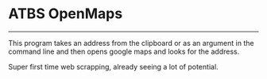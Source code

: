 # ATBS OpenMaps
---

This program takes an address from the clipboard or as an argument in the command line and then opens google maps and looks for the address.

Super first time web scrapping, already seeing a lot of potential.